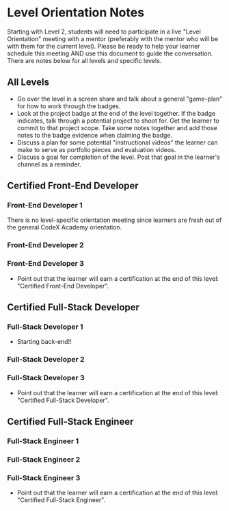 # Level Orientation Notes

Starting with Level 2, students will need to participate in a live "Level Orientation" meeting with a mentor (preferably with the mentor who will be with them for the current level). Please be ready to help your learner schedule this meeting AND use this document to guide the conversation. There are notes below for all levels and specific levels.

## All Levels

* Go over the level in a screen share and talk about a general "game-plan" for how to work through the badges.
* Look at the project badge at the end of the level together. If the badge indicates, talk through a potential project to shoot for. Get the learner to commit to that project scope. Take some notes together and add those notes to the badge evidence when claiming the badge.
* Discuss a plan for some potential "instructional videos" the learner can make to serve as portfolio pieces and evaluation videos.
* Discuss a goal for completion of the level. Post that goal in the learner's channel as a reminder.

## Certified Front-End Developer

### Front-End Developer 1

There is no level-specific orientation meeting since learners are fresh out of the general CodeX Academy orientation.

### Front-End Developer 2

### Front-End Developer 3

* Point out that the learner will earn a certification at the end of this level: "Certified Front-End Developer". 

## Certified Full-Stack Developer

### Full-Stack Developer 1

* Starting back-end!!

### Full-Stack Developer 2

### Full-Stack Developer 3

* Point out that the learner will earn a certification at the end of this level: "Certified Full-Stack Developer". 

## Certified Full-Stack Engineer

### Full-Stack Engineer 1

### Full-Stack Engineer 2

### Full-Stack Engineer 3

* Point out that the learner will earn a certification at the end of this level: "Certified Full-Stack Engineer". 



